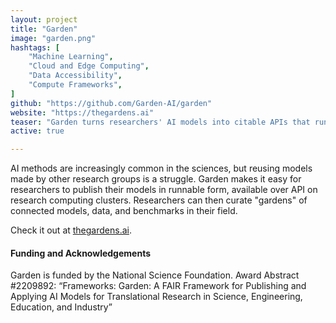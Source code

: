 ```yaml
---
layout: project
title: "Garden"
image: "garden.png"
hashtags: [
    "Machine Learning",
    "Cloud and Edge Computing",
    "Data Accessibility",
    "Compute Frameworks",
]
github: "https://github.com/Garden-AI/garden"
website: "https://thegardens.ai"
teaser: "Garden turns researchers' AI models into citable APIs that run on scientific computing infrastructure."
active: true

---
```


AI methods are increasingly common in the sciences, but reusing models made by other research groups is a struggle. Garden makes it easy for researchers to publish their models in runnable form, available over API on research computing clusters. Researchers can then curate "gardens" of connected models, data, and benchmarks in their field.

Check it out at [thegardens.ai](https://thegardens.ai/).

#### Funding and Acknowledgements
Garden is funded by the National Science Foundation. Award Abstract #2209892: “Frameworks: Garden: A FAIR Framework for Publishing and Applying AI Models for Translational Research in Science, Engineering, Education, and Industry”
